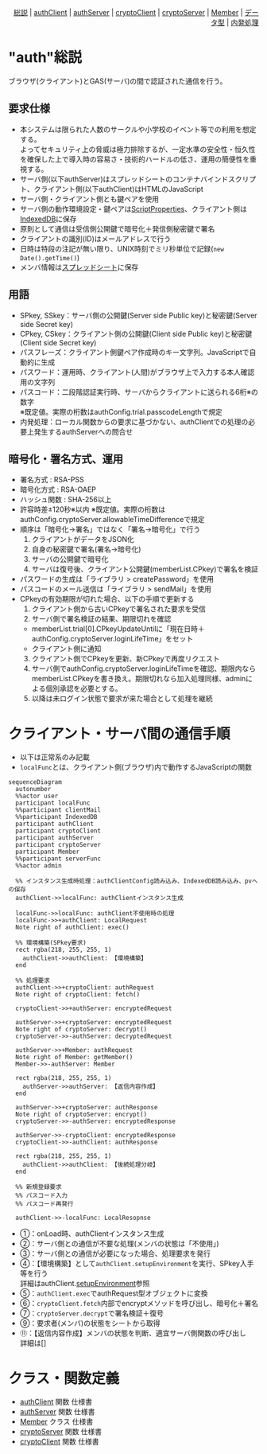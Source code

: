 <div style="text-align: right;">

[総説](spec.md) | [authClient](authClient.md) | [authServer](authServer.md) | [cryptoClient](cryptoClient.md) | [cryptoServer](cryptoServer.md) | [Member](Member.md) | [データ型](typedef.md) | [内発処理](internalProcessing.md)

</div>

# "auth"総説

ブラウザ(クライアント)とGAS(サーバ)の間で認証された通信を行う。

## 要求仕様

- 本システムは限られた人数のサークルや小学校のイベント等での利用を想定する。<br>
  よってセキュリティ上の脅威は極力排除するが、一定水準の安全性・恒久性を確保した上で導入時の容易さ・技術的ハードルの低さ、運用の簡便性を重視する。
- サーバ側(以下authServer)はスプレッドシートのコンテナバインドスクリプト、クライアント側(以下authClient)はHTMLのJavaScript
- サーバ側・クライアント側とも鍵ペアを使用
- サーバ側の動作環境設定・鍵ペアは[ScriptProperties](typedef.md#authscriptproperties)、クライアント側は[IndexedDB](typedef.md#authindexeddb)に保存
- 原則として通信は受信側公開鍵で暗号化＋発信側秘密鍵で署名
- クライアントの識別(ID)はメールアドレスで行う
- 日時は特段の注記が無い限り、UNIX時刻でミリ秒単位で記録(`new Date().getTime()`)
- メンバ情報は[スプレッドシート](typedef.md#member)に保存

## 用語

- SPkey, SSkey：サーバ側の公開鍵(Server side Public key)と秘密鍵(Server side Secret key)
- CPkey, CSkey：クライアント側の公開鍵(Client side Public key)と秘密鍵(Client side Secret key)
- パスフレーズ：クライアント側鍵ペア作成時のキー文字列。JavaScriptで自動的に生成
- パスワード：運用時、クライアント(人間)がブラウザ上で入力する本人確認用の文字列
- パスコード：二段階認証実行時、サーバからクライアントに送られる6桁※の数字<br>
  ※既定値。実際の桁数はauthConfig.trial.passcodeLengthで規定
- 内発処理：ローカル関数からの要求に基づかない、authClientでの処理の必要上発生するauthServerへの問合せ

## 暗号化・署名方式、運用

- 署名方式 : RSA-PSS
- 暗号化方式 : RSA-OAEP
- ハッシュ関数 : SHA-256以上
- 許容時差±120秒※以内
  ※既定値。実際の桁数はauthConfig.cryptoServer.allowableTimeDifferenceで規定
- 順序は「暗号化->署名」ではなく「署名->暗号化」で行う
  1. クライアントがデータをJSON化
  2. 自身の秘密鍵で署名(署名→暗号化)
  3. サーバの公開鍵で暗号化
  4. サーバは復号後、クライアント公開鍵(memberList.CPkey)で署名を検証
- パスワードの生成は「ライブラリ > createPassword」を使用
- パスコードのメール送信は「ライブラリ > sendMail」を使用
- CPkeyの有効期限が切れた場合、以下の手順で更新する
  1. クライアント側から古いCPkeyで署名された要求を受信
  2. サーバ側で署名検証の結果、期限切れを確認
    - memberList.trial[0].CPkeyUpdateUntilに「現在日時＋authConfig.cryptoServer.loginLifeTime」をセット
    - クライアント側に通知
  3. クライアント側でCPkeyを更新、新CPkeyで再度リクエスト
  4. サーバ側でauthConfig.cryptoServer.loginLifeTimeを確認、期限内ならmemberList.CPkeyを書き換え。期限切れなら加入処理同様、adminによる個別承認を必要とする。
  5. 以降は未ログイン状態で要求が来た場合として処理を継続

# クライアント・サーバ間の通信手順

- 以下は正常系のみ記載
- `localFunc`とは、クライアント側(ブラウザ)内で動作するJavaScriptの関数

```mermaid
sequenceDiagram
  autonumber
  %%actor user
  participant localFunc
  %%participant clientMail
  %%participant IndexedDB
  participant authClient
  participant cryptoClient
  participant authServer
  participant cryptoServer
  participant Member
  %%participant serverFunc
  %%actor admin

  %% インスタンス生成時処理：authClientConfig読み込み、IndexedDB読み込み、pvへの保存
  authClient->>localFunc: authClientインスタンス生成

  localFunc->>localFunc: authClient不使用時の処理
  localFunc->>+authClient: LocalRequest
  Note right of authClient: exec()

  %% 環境構築(SPkey要求)
  rect rgba(218, 255, 255, 1)
    authClient->>authClient: 【環境構築】
  end

  %% 処理要求
  authClient->>+cryptoClient: authRequest
  Note right of cryptoClient: fetch()

  cryptoClient->>+authServer: encryptedRequest

  authServer->>+cryptoServer: encryptedRequest
  Note right of cryptoServer: decrypt()
  cryptoServer->>-authServer: decryptedRequest

  authServer->>+Member: authRequest
  Note right of Member: getMember()
  Member->>-authServer: Member

  rect rgba(218, 255, 255, 1)
    authServer->>authServer: 【返信内容作成】
  end

  authServer->>+cryptoServer: authResponse
  Note right of cryptoServer: encrypt()
  cryptoServer->>-authServer: encryptedResponse

  authServer->>-cryptoClient: encryptedResponse
  cryptoClient->>-authClient: authResponse

  rect rgba(218, 255, 255, 1)
    authClient->>authClient: 【後続処理分岐】
  end

  %% 新規登録要求
  %% パスコード入力
  %% パスコード再発行

  authClient->>-localFunc: LocalResopnse
```

- ①：onLoad時、authClientインスタンス生成
- ②：サーバ側との通信が不要な処理(メンバの状態は「不使用」)
- ③：サーバ側との通信が必要になった場合、処理要求を発行
- ④：【環境構築】として`authClient.setupEnvironment`を実行、SPkey入手等を行う<br>
  詳細はauthClient.[setupEnvironment](authClient.md#setupenvironment)参照
- ⑤：`authClient.exec`でauthRequest型オブジェクトに変換
- ⑥：`cryptoClient.fetch`内部でencryptメソッドを呼び出し、暗号化＋署名
- ⑦：`cryptoServer.decrypt`で署名検証＋復号
- ⑨：要求者(メンバ)の状態をシートから取得
- ⑪：【返信内容作成】メンバの状態を判断、適宜サーバ側関数の呼び出し<br>
  詳細は[]

# クラス・関数定義

- [authClient](authClient.md) 関数 仕様書
- [authServer](authServer.md) 関数 仕様書
- [Member](Member.md) クラス 仕様書
- [cryptoServer](cryptoServer.md) 関数 仕様書
- [cryptoClient](cryptoClient.md) 関数 仕様書
